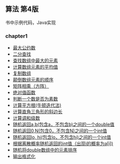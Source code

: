 ## 算法 第4版
书中示例代码，Java实现 

### chapter1
- [最大公约数](https://github.com/houwanle/algs4/blob/master/src/chapter1/GreatestCommonDivisor.java)
- [二分查找](https://github.com/houwanle/algs4/blob/master/src/chapter1/BinarySearch.java)
- [查找数组中最大的元素](https://github.com/houwanle/algs4/blob/master/src/chapter1/MaxOfArray.java)
- [计算数组元素的平均值](https://github.com/houwanle/algs4/blob/master/src/chapter1/AverageOfArray.java)
- [复制数组](https://github.com/houwanle/algs4/blob/master/src/chapter1/CopyArray.java)
- [颠倒数组元素的顺序](https://github.com/houwanle/algs4/blob/master/src/chapter1/ReverseOrderOfArray.java)
- [矩阵相乘（方阵）](https://github.com/houwanle/algs4/blob/master/src/chapter1/MatrixMultiplication.java)
- [绝对值函数](https://github.com/houwanle/algs4/blob/master/src/chapter1/AbsoluteValue.java)
- [判断一个数是否为素数](https://github.com/houwanle/algs4/blob/master/src/chapter1/IsPrime.java)
- [计算平方根(牛顿迭代法)](https://github.com/houwanle/algs4/blob/master/src/chapter1/Sqrt.java)
- [计算直角三角形的斜边长](https://github.com/houwanle/algs4/blob/master/src/chapter1/Hypotenuse.java)
- [计算调和级数](https://github.com/houwanle/algs4/blob/master/src/chapter1/H.java)
- [随机返回a,b(包含a，不包含b)之间的一个double值](https://github.com/houwanle/algs4/blob/master/src/chapter1/Uniform.java) 
- [随机返回0,N(包含0，不包含N)之间的一个int值](https://github.com/houwanle/algs4/blob/master/src/chapter1/Uniform1.java)
- [随机返回lo, hi(包含lo，不包含hi)之间的一个int值](https://github.com/houwanle/algs4/blob/master/src/chapter1/Uniform2.java)
- [根据离散概率随机返回的int值（出现i的概率为a[i])](https://github.com/houwanle/algs4/blob/master/src/chapter1/Discrete.java)
- [随机将double数组中的元素排序](https://github.com/houwanle/algs4/blob/master/src/chapter1/Shuffle.java)
- [输出格式化](https://github.com/houwanle/algs4/blob/master/src/chapter1/RandomSeq.java)

